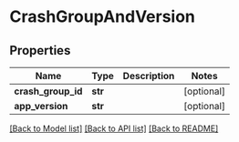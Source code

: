 # CrashGroupAndVersion

## Properties
Name | Type | Description | Notes
------------ | ------------- | ------------- | -------------
**crash_group_id** | **str** |  | [optional] 
**app_version** | **str** |  | [optional] 

[[Back to Model list]](../README.md#documentation-for-models) [[Back to API list]](../README.md#documentation-for-api-endpoints) [[Back to README]](../README.md)

